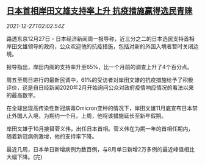 <!--1640572262000-->
[日本首相岸田文雄支持率上升 抗疫措施赢得选民青睐](https://cn.reuters.com/article/support-japan-kishida-up-1227-mon-idCNKBS2J6034)
------

<div><i>2021-12-27T02:02:54Z</i></div><p>路透东京12月27日 - 日本经济新闻周一报导称，近三分之二的日本选民支持首相岸田文雄领导的政府，公众欢迎他的抗疫措施，包括对新的外国入境者暂时关闭边境。</p><p>报导指出，岸田内阁的支持率升至65%，比一个月前的调查上升了4个百分点。</p><p>周五至周日进行的最新民调中，61%的受访者对岸田文雄的抗疫措施给予了积极评价，这是自日经新闻2020年2月开始询问公众对政府疫情响应情况的看法以来的最高数字。</p><p>在全球出现高传染性新冠病毒Omicron变种的情况下，岸田文雄11月底宣布日本禁止外国人入境，为期约一个月。上周，他将该措施延长至新年假期。</p><p>岸田文雄于10月接替菅义伟，出任日本首相。菅义伟在为期一年的首相任期内，随着新冠病例激增，他的支持率下降。</p><p>最近几周，日本单日新增病例为数百例，与8月单日新增2万多例的最近峰值相比大幅下降。(完)</p>
